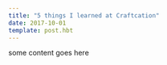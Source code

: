 ```yaml
---
title: "5 things I learned at Craftcation"
date: 2017-10-01
template: post.hbt
---
```


some content goes here
